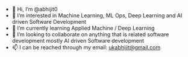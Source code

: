 - 👋 Hi, I’m @abhijit0
- 👀 I’m interested in Machine Learning, ML Ops, Deep Learning and AI driven Software Development
- 🌱 I’m currently learning Applied Machine / Deep Learning
- 💞️ I’m looking to collaborate on anything that is related software development mostly AI driven Software development
- 📫 I can be reached through my email: ukabhijit@gmail.com

<!---
abhijit0/abhijit0 is a ✨ special ✨ repository because its `README.md` (this file) appears on your GitHub profile.
You can click the Preview link to take a look at your changes.
--->
